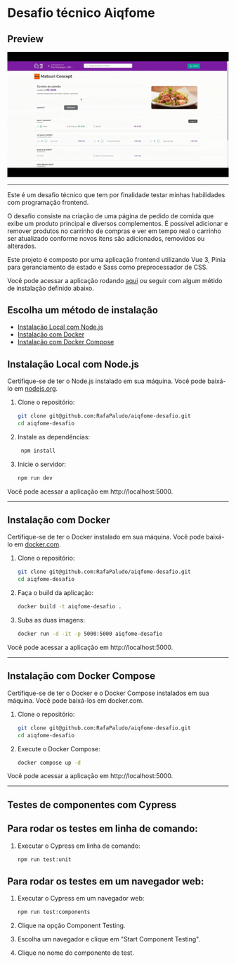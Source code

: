 # Desafio técnico Aiqfome

## Preview

![Preview](https://github.com/RafaPaludo/aiqfome-desafio/blob/master/.github/aiqfome.gif)

---

Este é um desafio técnico que tem por finalidade testar minhas habilidades com programação frontend.

O desafio consiste na criação de uma página de pedido de comida que exibe um produto principal e diversos complementos. É possível adicionar e remover produtos no carrinho de compras e ver em tempo real o carrinho ser atualizado conforme novos itens são adicionados, removidos ou alterados.

Este projeto é composto por uma aplicação frontend utilizando Vue 3, Pinia para geranciamento de estado e Sass como preprocessador de CSS.

Você pode acessar a aplicação rodando [aqui](http://35.173.236.69:5000/) ou seguir com algum métido de instalação definido abaixo.

## Escolha um método de instalação
- [Instalação Local com Node.js](#instalação-local-com-nodejs)
- [Instalação com Docker](#instalação-com-docker)
- [Instalação com Docker Compose](#instalação-com-docker-compose)

## Instalação Local com Node.js

Certifique-se de ter o Node.js instalado em sua máquina. Você pode baixá-lo em [nodejs.org](https://nodejs.org/).

1. Clone o repositório:
   ```bash
   git clone git@github.com:RafaPaludo/aiqfome-desafio.git
   cd aiqfome-desafio

2. Instale as dependências:
    ```bash
     npm install

3. Inicie o servidor:
     ```bash
     npm run dev

Você pode acessar a aplicação em http://localhost:5000.

----

## Instalação com Docker

Certifique-se de ter o Docker instalado em sua máquina. Você pode baixá-lo em [docker.com](https://www.docker.com/).

1. Clone o repositório:
   ```bash
   git clone git@github.com:RafaPaludo/aiqfome-desafio.git
   cd aiqfome-desafio

3. Faça o build da aplicação:
    ```bash
    docker build -t aiqfome-desafio .

4. Suba as duas imagens:
    ```bash
    docker run -d -it -p 5000:5000 aiqfome-desafio

Você pode acessar a aplicação em http://localhost:5000.

----

## Instalação com Docker Compose

Certifique-se de ter o Docker e o Docker Compose instalados em sua máquina. Você pode baixá-los em docker.com.

1. Clone o repositório:
   ```bash
   git clone git@github.com:RafaPaludo/aiqfome-desafio.git
   cd aiqfome-desafio

2. Execute o Docker Compose:
   ```bash
   docker compose up -d 
   
Você pode acessar a aplicação em http://localhost:5000.


---- 

## Testes de componentes com Cypress

## Para rodar os testes em linha de comando:

1. Executar o Cypress em linha de comando:
   ```bash
   npm run test:unit


## Para rodar os testes em um navegador web:

1. Executar o Cypress em um navegador web:
   ```bash
   npm run test:components

2. Clique na opção Component Testing.

3. Escolha um navegador e clique em "Start Component Testing".

4. Clique no nome do componente de test.